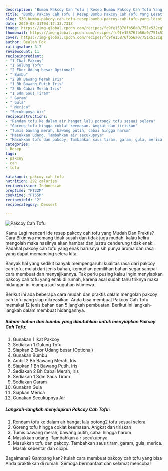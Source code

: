 ```yaml
---
description: "Bumbu Pakcoy Cah Tofu | Resep Bumbu Pakcoy Cah Tofu Yang Lezat Sekali"
title: "Bumbu Pakcoy Cah Tofu | Resep Bumbu Pakcoy Cah Tofu Yang Lezat Sekali"
slug: 530-bumbu-pakcoy-cah-tofu-resep-bumbu-pakcoy-cah-tofu-yang-lezat-sekali
date: 2020-08-31T04:17:33.731Z
image: https://img-global.cpcdn.com/recipes/fc9fe15876fb56a0/751x532cq70/pakcoy-cah-tofu-foto-resep-utama.jpg
thumbnail: https://img-global.cpcdn.com/recipes/fc9fe15876fb56a0/751x532cq70/pakcoy-cah-tofu-foto-resep-utama.jpg
cover: https://img-global.cpcdn.com/recipes/fc9fe15876fb56a0/751x532cq70/pakcoy-cah-tofu-foto-resep-utama.jpg
author: Beulah Fox
ratingvalue: 3.7
reviewcount: 11
recipeingredient:
- "1 Ikat Pakcoy"
- "1 Gulung Tofu"
- "2 Ekor Udang besar Optional"
- " Bumbu"
- "2 Bh Bawang Merah Iris"
- "1 Bh Bawang Putih Iris"
- "2 Bh Cabai Merah Iris"
- "1 Sdm Saus Tiram"
- " Garam"
- " Gula"
- " Merica"
- "Secukupnya Air"
recipeinstructions:
- "Rendam tofu ke dalam air hangat lalu potong2 tofu sesuai selera"
- "Goreng tofu hingga coklat keemasan. Angkat dan tiriskan"
- "Tumis bawang merah, bawang putih, cabai hingga harum"
- "Masukkan udang. Tambahkan air secukupnya"
- "Masukkan tofu dan pakcoy. Tambahkan saus tiram, garam, gula, merica. Masak sebentar dan cicipi."
categories:
- Resep
tags:
- pakcoy
- cah
- tofu

katakunci: pakcoy cah tofu 
nutrition: 292 calories
recipecuisine: Indonesian
preptime: "PT22M"
cooktime: "PT55M"
recipeyield: "2"
recipecategory: Dessert

---
```



![Pakcoy Cah Tofu](https://img-global.cpcdn.com/recipes/fc9fe15876fb56a0/751x532cq70/pakcoy-cah-tofu-foto-resep-utama.jpg)

Kamu Lagi mencari ide resep pakcoy cah tofu yang Mudah Dan Praktis? Cara Bikinnya memang tidak susah dan tidak juga mudah. kalau keliru mengolah maka hasilnya akan hambar dan justru cenderung tidak enak. Padahal pakcoy cah tofu yang enak harusnya sih punya aroma dan rasa yang dapat memancing selera kita.



Banyak hal yang sedikit banyak mempengaruhi kualitas rasa dari pakcoy cah tofu, mulai dari jenis bahan, kemudian pemilihan bahan segar sampai cara membuat dan menyajikannya. Tak perlu pusing kalau ingin menyiapkan pakcoy cah tofu yang enak di rumah, karena asal sudah tahu triknya maka hidangan ini mampu jadi suguhan istimewa.


Berikut ini ada beberapa cara mudah dan praktis dalam mengolah pakcoy cah tofu yang siap dikreasikan. Anda bisa membuat Pakcoy Cah Tofu memakai 12 jenis bahan dan 5 langkah pembuatan. Berikut ini langkah-langkah dalam membuat hidangannya.

<!--inarticleads1-->

##### Bahan-bahan dan bumbu yang dibutuhkan untuk menyiapkan Pakcoy Cah Tofu:

1. Gunakan 1 Ikat Pakcoy
1. Sediakan 1 Gulung Tofu
1. Siapkan 2 Ekor Udang besar (Optional)
1. Gunakan  Bumbu
1. Ambil 2 Bh Bawang Merah, Iris
1. Siapkan 1 Bh Bawang Putih, Iris
1. Sediakan 2 Bh Cabai Merah, Iris
1. Sediakan 1 Sdm Saus Tiram
1. Sediakan  Garam
1. Gunakan  Gula
1. Siapkan  Merica
1. Gunakan Secukupnya Air




<!--inarticleads2-->

##### Langkah-langkah menyiapkan Pakcoy Cah Tofu:

1. Rendam tofu ke dalam air hangat lalu potong2 tofu sesuai selera
1. Goreng tofu hingga coklat keemasan. Angkat dan tiriskan
1. Tumis bawang merah, bawang putih, cabai hingga harum
1. Masukkan udang. Tambahkan air secukupnya
1. Masukkan tofu dan pakcoy. Tambahkan saus tiram, garam, gula, merica. Masak sebentar dan cicipi.




Bagaimana? Gampang kan? Itulah cara membuat pakcoy cah tofu yang bisa Anda praktikkan di rumah. Semoga bermanfaat dan selamat mencoba!
